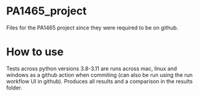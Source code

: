 # PA1465_project
Files for the PA1465 project since they were required to be on github.

# How to use
Tests across python versions 3.8-3.11 are runs across mac, linux and windows as a github action when commiting (can also be run using the run workflow UI in github). Produces all results and a comparison in the results folder.
